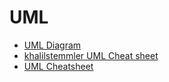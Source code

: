 
# UML

- [UML Diagram](https://www.uml-diagrams.org/)
- [khalilstemmler UML Cheat sheet](https://khalilstemmler.com/articles/uml-cheatsheet/)
- [UML Cheatsheet](https://github.com/krishnatray/CS6300-1/blob/master/UML%20CheatSheet.pdf)
